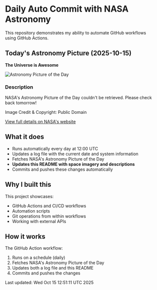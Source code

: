 # Daily Auto Commit with NASA Astronomy
This repository demonstrates my ability to automate GitHub workflows using GitHub Actions.

## Today's Astronomy Picture (2025-10-15)
**The Universe is Awesome**

![Astronomy Picture of the Day](https://apod.nasa.gov/apod/image/2103/M81-82-LRGBHaRevised_1024.jpg)

### Description
NASA's Astronomy Picture of the Day couldn't be retrieved. Please check back tomorrow!

Image Credit & Copyright: Public Domain

[View full details on NASA's website](https://apod.nasa.gov/apod/astropix.html)

## What it does
- Runs automatically every day at 12:00 UTC
- Updates a log file with the current date and system information
- Fetches NASA's Astronomy Picture of the Day
- **Updates this README with space imagery and descriptions**
- Commits and pushes these changes automatically

## Why I built this
This project showcases:
- GitHub Actions and CI/CD workflows
- Automation scripts
- Git operations from within workflows
- Working with external APIs

## How it works
The GitHub Action workflow:
1. Runs on a schedule (daily)
2. Fetches NASA's Astronomy Picture of the Day
3. Updates both a log file and this README
4. Commits and pushes the changes

Last updated: Wed Oct 15 12:51:11 UTC 2025

